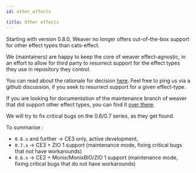 ```yaml
---
id: other_effects

title: Other effects
---
```


Starting with version 0.8.0, Weaver no longer offers out-of-the-box support for other effect types
than cats-effect.

We (maintainers) are happy to keep the core of weaver effect-agnostic, in an effort to allow for third party
to resurrect support for the effect types they use in repository they control.

You can read about the rationale for decision [here](https://github.com/disneystreaming/weaver-test/discussions/570). Feel free to ping us via a github discussion, if you seek to resurrect support for a given effect-type.

If you are looking for documentation of the maintenance branch of weaver that did support other effect types, you can find it [over there](https://disneystreaming.github.io/weaver-test/docs/0.6.15/installation).

We will try to fix critical bugs on the 0.6/0.7 series, as they get found.

To summarise :

* `0.8.x` and further -> CE3 only, active development,
* `0.7.x` -> CE3 + ZIO 1 support (maintenance mode, fixing critical bugs that not have workarounds)
* `0.6.x` ->  CE2 + Monix/MonixBIO/ZIO 1 support (maintenance mode, fixing critical bugs that do not have workarounds)
